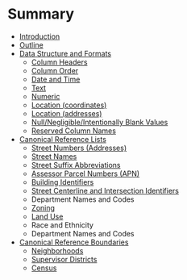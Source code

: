 # Summary

* [Introduction](README.md)
* [Outline](chapter1.md)
* [Data Structure and Formats](formats.md)
  * [Column Headers](column-headers.md)
  * [Column Order](column-order.md)
  * [Date and Time](date-and-time.md)
  * [Text](text.md)
  * [Numeric](numeric.md)
  * [Location \(coordinates\)](location-coordinates.md)
  * [Location \(addresses\)](addresses.md)
  * [Null/Negligible/Intentionally Blank Values](nullnegligible-values.md)
  * [Reserved Column Names](reserved-column-names.md)
* [Canonical Reference Lists](canonical-lists.md)
  * [Street Numbers \(Addresses\)](canonical-lists/address-numbers.md)
  * [Street Names](canonical-lists/street-names.md)
  * [Street Suffix Abbreviations](canonical-lists/postal-service-street-suffix-abbreviations.md)
  * [Assessor Parcel Numbers \(APN\)](canonical-lists/assessor-parcel-numbers-apn.md)
  * [Building Identifiers](canonical-lists/building-identifiers.md)
  * [Street Centerline and Intersection Identifiers](canonical-lists/street-centerline-and-intersection-identifiers.md)
  * Department Names and Codes
  * [Zoning](canonical-lists/zoning.md)
  * [Land Use](canonical-lists/land-use.md)
  * Race and Ethnicity
  * Department Names and Codes
* [Canonical Reference Boundaries](boundaries/intro.md)
  * [Neighborhoods](boundaries/neighborhoods.md)
  * [Supervisor Districts](boundaries/supervisor_districts.md)
  * [Census](boundaries/census.md)

